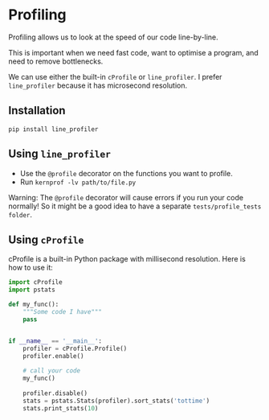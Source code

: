 # Profiling

Profiling allows us to look at the speed of our code line-by-line.

This is important when we need fast code, want to optimise a program, and
need to remove bottlenecks.

We can use either the built-in `cProfile` or `line_profiler`.
I prefer `line_profiler` because it has microsecond resolution.

## Installation

`pip install line_profiler`

## Using `line_profiler`

- Use the `@profile` decorator on the functions you want to profile.
- Run `kernprof -lv path/to/file.py`

Warning: The `@profile` decorator will cause errors if you run your code normally!
         So it might be a good idea to have a separate `tests/profile_tests folder`.

## Using `cProfile`

cProfile is a built-in Python package with millisecond resolution.
Here is how to use it:

```python
import cProfile
import pstats

def my_func():
    """Some code I have"""
    pass


if __name__ == '__main__':
    profiler = cProfile.Profile()
    profiler.enable()
    
    # call your code
    my_func()
    
    profiler.disable()
    stats = pstats.Stats(profiler).sort_stats('tottime')
    stats.print_stats(10)
```
